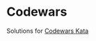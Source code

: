 # Codewars

Solutions for [Codewars Kata](https://www.codewars.com/users/Mathias%20Frost/completed_solutions)